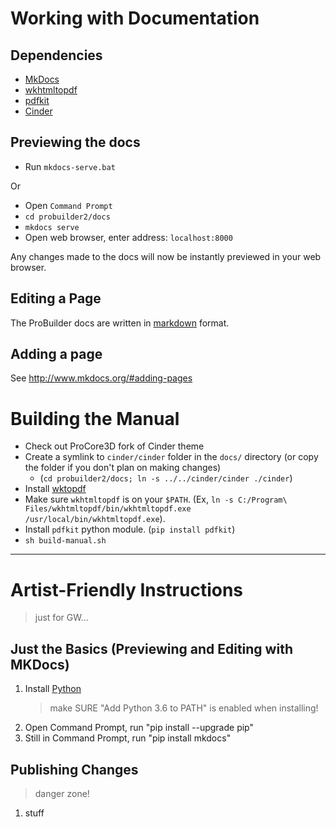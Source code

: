 # Working with Documentation

## Dependencies

- [MkDocs](http://www.mkdocs.org/)
- [wkhtmltopdf](http://wkhtmltopdf.org/)
- [pdfkit](https://pypi.python.org/pypi/pdfkit)
- [Cinder](https://github.com/procore3d/cinder)

## Previewing the docs

- Run `mkdocs-serve.bat`

Or

- Open `Command Prompt`
- `cd probuilder2/docs`
- `mkdocs serve`
- Open web browser, enter address: `localhost:8000`

Any changes made to the docs will now be instantly previewed in your web browser.

## Editing a Page

The ProBuilder docs are written in [markdown](https://daringfireball.net/projects/markdown/syntax) format.

## Adding a page

See http://www.mkdocs.org/#adding-pages

# Building the Manual

- Check out ProCore3D fork of Cinder theme
- Create a symlink to `cinder/cinder` folder in the `docs/` directory (or copy the folder if you don't plan on making changes)
	- (`cd probuilder2/docs; ln -s ../../cinder/cinder ./cinder`)
- Install [wk<html>topdf](https://wkhtmltopdf.org/downloads.html)
- Make sure `wkhtmltopdf` is on your `$PATH`.  (Ex, `ln -s C:/Program\ Files/wkhtmltopdf/bin/wkhtmltopdf.exe /usr/local/bin/wkhtmltopdf.exe`).
- Install `pdfkit` python module. (`pip install pdfkit`)
- `sh build-manual.sh`

---

# Artist-Friendly Instructions
> just for GW...

## Just the Basics (Previewing and Editing with MKDocs)

1. Install [Python](https://www.python.org/)
	> make SURE "Add Python 3.6 to PATH" is enabled when installing!
2. Open Command Prompt, run "pip install --upgrade pip"
3. Still in Command Prompt, run "pip install mkdocs"

## Publishing Changes
> danger zone!

1. stuff


